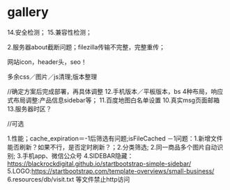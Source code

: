 # gallery


14.安全检测；
15.兼容性检测；

2.服务器about截断问题；filezilla传输不完整，完整重传；


网站icon，header头，seo！

多余css／图片／js清理;版本整理



//确定方案后完成部署，再具体调整
12.手机版本／平板版本，bs 4种布局，响应式布局调整:产品信息sidebar等；
11.百度地图白名单设置
10.真实msg页面邮箱
13.服务器时区？


//可选

1.性能；cache_expiration＝-1后筛选有问题;isFileCached
    －1问题：1.新增文件能否刷新？如果不行，是否定时刷新？；2.分类筛选;
2.同一商品多个图片自动识别;
3.手机app、微信公众号
4.SIDEBAR隐藏：https://blackrockdigital.github.io/startbootstrap-simple-sidebar/
5.LOGO:https://startbootstrap.com/template-overviews/small-business/
6.resources/db/visit.txt 等文件禁止http访问





